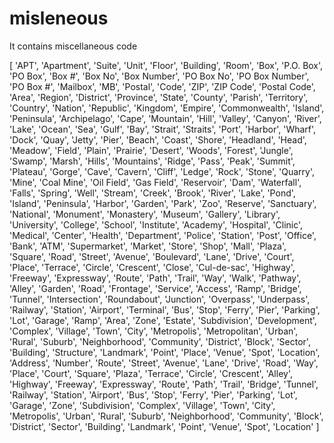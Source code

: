 # misleneous
It contains miscellaneous code

[
    'APT', 'Apartment', 'Suite', 'Unit', 'Floor', 'Building', 'Room', 'Box',
    'P.O. Box', 'PO Box', 'Box #', 'Box No', 'Box Number', 'PO Box No',
    'PO Box Number', 'PO Box #', 'Mailbox', 'MB', 'Postal', 'Code',
    'ZIP', 'ZIP Code', 'Postal Code', 'Area', 'Region', 'District',
    'Province', 'State', 'County', 'Parish', 'Territory', 'Country',
    'Nation', 'Republic', 'Kingdom', 'Empire', 'Commonwealth', 'Island',
    'Peninsula', 'Archipelago', 'Cape', 'Mountain', 'Hill', 'Valley',
    'Canyon', 'River', 'Lake', 'Ocean', 'Sea', 'Gulf', 'Bay', 'Strait',
    'Straits', 'Port', 'Harbor', 'Wharf', 'Dock', 'Quay', 'Jetty', 'Pier',
    'Beach', 'Coast', 'Shore', 'Headland', 'Head', 'Meadow', 'Field', 'Plain',
    'Prairie', 'Desert', 'Woods', 'Forest', 'Jungle', 'Swamp', 'Marsh',
    'Hills', 'Mountains', 'Ridge', 'Pass', 'Peak', 'Summit', 'Plateau',
    'Gorge', 'Cave', 'Cavern', 'Cliff', 'Ledge', 'Rock', 'Stone', 'Quarry',
    'Mine', 'Coal Mine', 'Oil Field', 'Gas Field', 'Reservoir', 'Dam',
    'Waterfall', 'Falls', 'Spring', 'Well', 'Stream', 'Creek', 'Brook',
    'River', 'Lake', 'Pond', 'Island', 'Peninsula', 'Harbor', 'Garden',
    'Park', 'Zoo', 'Reserve', 'Sanctuary', 'National', 'Monument', 'Monastery',
    'Museum', 'Gallery', 'Library', 'University', 'College', 'School',
    'Institute', 'Academy', 'Hospital', 'Clinic', 'Medical', 'Center',
    'Health', 'Department', 'Police', 'Station', 'Post', 'Office', 'Bank',
    'ATM', 'Supermarket', 'Market', 'Store', 'Shop', 'Mall', 'Plaza',
    'Square', 'Road', 'Street', 'Avenue', 'Boulevard', 'Lane', 'Drive',
    'Court', 'Place', 'Terrace', 'Circle', 'Crescent', 'Close', 'Cul-de-sac',
    'Highway', 'Freeway', 'Expressway', 'Route', 'Path', 'Trail', 'Way',
    'Walk', 'Pathway', 'Alley', 'Garden', 'Road', 'Frontage', 'Service',
    'Access', 'Ramp', 'Bridge', 'Tunnel', 'Intersection', 'Roundabout',
    'Junction', 'Overpass', 'Underpass', 'Railway', 'Station', 'Airport',
    'Terminal', 'Bus', 'Stop', 'Ferry', 'Pier', 'Parking', 'Lot', 'Garage',
    'Ramp', 'Area', 'Zone', 'Estate', 'Subdivision', 'Development', 'Complex',
    'Village', 'Town', 'City', 'Metropolis', 'Metropolitan', 'Urban',
    'Rural', 'Suburb', 'Neighborhood', 'Community', 'District', 'Block',
    'Sector', 'Building', 'Structure', 'Landmark', 'Point', 'Place', 'Venue',
    'Spot', 'Location', 'Address', 'Number', 'Route', 'Street', 'Avenue',
    'Lane', 'Drive', 'Road', 'Way', 'Place', 'Court', 'Square', 'Plaza',
    'Terrace', 'Circle', 'Crescent', 'Alley', 'Highway', 'Freeway', 'Expressway',
    'Route', 'Path', 'Trail', 'Bridge', 'Tunnel', 'Railway', 'Station',
    'Airport', 'Bus', 'Stop', 'Ferry', 'Pier', 'Parking', 'Lot', 'Garage',
    'Zone', 'Subdivision', 'Complex', 'Village', 'Town', 'City', 'Metropolis',
    'Urban', 'Rural', 'Suburb', 'Neighborhood', 'Community', 'Block',
    'District', 'Sector', 'Building', 'Landmark', 'Point', 'Venue', 'Spot',
    'Location'
]
